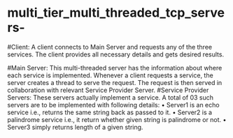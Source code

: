 # multi_tier_multi_threaded_tcp_servers-


#Client:
A client connects to Main Server and requests any of the three services. The client provides all necessary
details and gets desired results.

#Main Server:
This multi-threaded server has the information about where each service is implemented. Whenever a client
requests a service, the server creates a thread to serve the request. The request is then served in collaboration
with relevant Service Provider Server.
#Service Provider Servers:
These servers actually implement a service. A total of 03 such servers are to be implemented with following
details:
• Server1 is an echo service i.e., returns the same string back as passed to it.
• Server2 is a palindrome service i.e., it return whether given string is palindrome or not.
• Server3 simply returns length of a given string.
